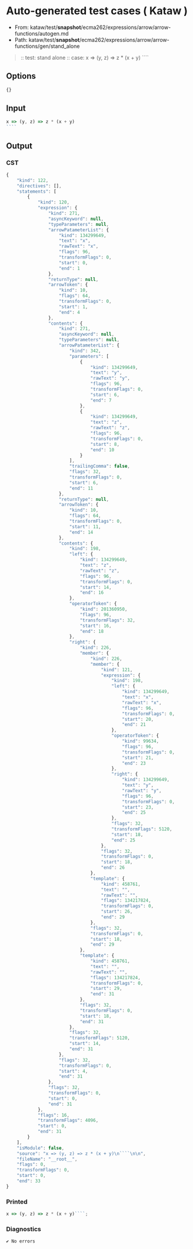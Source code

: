 # Auto-generated test cases ( Kataw )
- From: kataw/test/__snapshot__/ecma262/expressions/arrow/arrow-functions/autogen.md
- Path: kataw/test/__snapshot__/ecma262/expressions/arrow/arrow-functions/gen/stand_alone
> :: test: stand alone
> :: case: x => (y, z) => z * (x + y)
>          ````
>          
>          
## Options

`````js
{}
`````
## Input

`````js
x => (y, z) => z * (x + y)
````


`````
## Output

### CST

```javascript
{
    "kind": 122,
    "directives": [],
    "statements": [
        {
            "kind": 120,
            "expression": {
                "kind": 271,
                "asyncKeyword": null,
                "typeParameters": null,
                "arrowPatameterList": {
                    "kind": 134299649,
                    "text": "x",
                    "rawText": "x",
                    "flags": 96,
                    "transformFlags": 0,
                    "start": 0,
                    "end": 1
                },
                "returnType": null,
                "arrowToken": {
                    "kind": 10,
                    "flags": 64,
                    "transformFlags": 0,
                    "start": 1,
                    "end": 4
                },
                "contents": {
                    "kind": 271,
                    "asyncKeyword": null,
                    "typeParameters": null,
                    "arrowPatameterList": {
                        "kind": 342,
                        "parameters": [
                            {
                                "kind": 134299649,
                                "text": "y",
                                "rawText": "y",
                                "flags": 96,
                                "transformFlags": 0,
                                "start": 6,
                                "end": 7
                            },
                            {
                                "kind": 134299649,
                                "text": "z",
                                "rawText": "z",
                                "flags": 96,
                                "transformFlags": 0,
                                "start": 8,
                                "end": 10
                            }
                        ],
                        "trailingComma": false,
                        "flags": 32,
                        "transformFlags": 0,
                        "start": 6,
                        "end": 11
                    },
                    "returnType": null,
                    "arrowToken": {
                        "kind": 10,
                        "flags": 64,
                        "transformFlags": 0,
                        "start": 11,
                        "end": 14
                    },
                    "contents": {
                        "kind": 198,
                        "left": {
                            "kind": 134299649,
                            "text": "z",
                            "rawText": "z",
                            "flags": 96,
                            "transformFlags": 0,
                            "start": 14,
                            "end": 16
                        },
                        "operatorToken": {
                            "kind": 201360950,
                            "flags": 96,
                            "transformFlags": 32,
                            "start": 16,
                            "end": 18
                        },
                        "right": {
                            "kind": 226,
                            "member": {
                                "kind": 226,
                                "member": {
                                    "kind": 121,
                                    "expression": {
                                        "kind": 198,
                                        "left": {
                                            "kind": 134299649,
                                            "text": "x",
                                            "rawText": "x",
                                            "flags": 96,
                                            "transformFlags": 0,
                                            "start": 20,
                                            "end": 21
                                        },
                                        "operatorToken": {
                                            "kind": 99634,
                                            "flags": 96,
                                            "transformFlags": 0,
                                            "start": 21,
                                            "end": 23
                                        },
                                        "right": {
                                            "kind": 134299649,
                                            "text": "y",
                                            "rawText": "y",
                                            "flags": 96,
                                            "transformFlags": 0,
                                            "start": 23,
                                            "end": 25
                                        },
                                        "flags": 32,
                                        "transformFlags": 5120,
                                        "start": 18,
                                        "end": 25
                                    },
                                    "flags": 32,
                                    "transformFlags": 0,
                                    "start": 18,
                                    "end": 26
                                },
                                "template": {
                                    "kind": 458761,
                                    "text": "",
                                    "rawText": "",
                                    "flags": 134217824,
                                    "transformFlags": 0,
                                    "start": 26,
                                    "end": 29
                                },
                                "flags": 32,
                                "transformFlags": 0,
                                "start": 18,
                                "end": 29
                            },
                            "template": {
                                "kind": 458761,
                                "text": "",
                                "rawText": "",
                                "flags": 134217824,
                                "transformFlags": 0,
                                "start": 29,
                                "end": 31
                            },
                            "flags": 32,
                            "transformFlags": 0,
                            "start": 18,
                            "end": 31
                        },
                        "flags": 32,
                        "transformFlags": 5120,
                        "start": 14,
                        "end": 31
                    },
                    "flags": 32,
                    "transformFlags": 0,
                    "start": 4,
                    "end": 31
                },
                "flags": 32,
                "transformFlags": 0,
                "start": 0,
                "end": 31
            },
            "flags": 16,
            "transformFlags": 4096,
            "start": 0,
            "end": 31
        }
    ],
    "isModule": false,
    "source": "x => (y, z) => z * (x + y)\n````\n\n",
    "fileName": "__root__",
    "flags": 0,
    "transformFlags": 0,
    "start": 0,
    "end": 33
}
```

### Printed

```javascript
x => (y, z) => z * (x + y)````;
```

### Diagnostics

```javascript
✔ No errors
```

